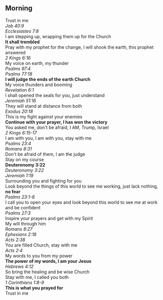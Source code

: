 ## Morning

Trust in me  
_Job 40:9_  
_Ecclesiastes 7:8_  
I am stepping up, wrapping them up for the Church  
**It shall trembled**  
Pray with my prophet for the change, I will shook the earth, this prophet answered  
_2 Kings 6:16_  
My voice on earth, my thunder  
_Psalms 97:4_  
_Psalms 77:18_  
**I will judge the ends of the earth Church**  
My voice thunders and booming  
_Revelation 6:1_  
I shall opened the seals for you, just understand  
_Jeremiah 51:16_  
They will stand at distance from both  
_Exodus 20:18_  
This is my fight against your enemies  
**Continue with your prayer, I has won the victory**  
You asked me, don't be afraid, I AM, Trump, Israel  
_2 Kings 6:15-17_  
I am with you, I am with you, stay with me  
_Psalms 23:4_  
_Romans 8:31_  
Don't be afraid of them, I am the judge  
Stay on my course  
**Deuteronomy 3:22**  
_Deuteronomy 3:22_  
_Jeremiah 1:19_  
Surrounding you and fighting for you  
Look beyond the things of this world to see me working, just lack nothing, **no fear**  
_Psalms 23:1-6_  
I call you to open your eyes and look beyond this world to see me at work and be confident  
_Psalms 27:3_  
Inspire your prayers and get with my Spirit  
My will through him  
_Romans 8:27_  
_Ephesians 2:18_  
_Acts 2:38_  
You are filled Church, stay with me  
_Acts 2:4_  
My words to you from my power  
**The power of my words, I am your Jesus**  
_Hebrews 4:12_  
So bring the healing and be wise Church  
Stay with me, I called you both  
_1 Corinthians 1:8-9_  
**This is what you prayed for**  
Trust in me  
